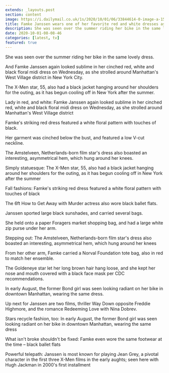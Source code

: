 ```yaml
---
extends: _layouts.post
section: content
image: https://i.dailymail.co.uk/1s/2020/10/01/06/33844614-0-image-a-153_1601531558063.jpg 
title: Famke Janssen wears one of her favorite red and white dresses as she strolls in West Village 
description: She was seen over the summer riding her bike in the same lovely dress. Famke Janssen again looked sublime in her cinched red, white and black floral midi dress on Wednesday in NYC. 
date: 2020-10-01-08-08-46 
categories: [latest, tv] 
featured: true 
--- 
```

She was seen over the summer riding her bike in the same lovely dress.

And Famke Janssen again looked sublime in her cinched red, white and black floral midi dress on Wednesday, as she strolled around Manhattan's West Village district in New York City.

The X-Men star, 55, also had a black jacket hanging around her shoulders for the outing, as it has begun cooling off in New York after the summer. 

Lady in red, and white: Famke Janssen again looked sublime in her cinched red, white and black floral midi dress on Wednesday, as she strolled around Manhattan's West Village district 

Famke's striking red dress featured a white floral pattern with touches of black.

Her garment was cinched below the bust, and featured a low V-cut neckline. 

The Amstelveen, Netherlands-born film star's dress also boasted an interesting, asymmetrical hem, which hung around her knees. 

Simply statuesque: The X-Men star, 55, also had a black jacket hanging around her shoulders for the outing, as it has begun cooling off in New York after the summer

Fall fashions: Famke's striking red dress featured a white floral pattern with touches of black

The 6ft How to Get Away with Murder actress also wore black ballet flats. 

Janssen sported large black sunshades, and carried several bags.

She held onto a paper Foragers market shopping bag, and had a large white zip purse under her arm. 

Stepping out: The Amstelveen, Netherlands-born film star's dress also boasted an interesting, asymmetrical hem, which hung around her knees

From her other arm, Famke carried a Norval Foundation tote bag, also in red to match her ensemble. 

The Goldeneye star let her long brown hair hang loose, and she kept her nose and mouth covered with a black face mask per CDC recommendations. 

In early August, the former Bond girl was seen looking radiant on her bike in downtown Manhattan, wearing the same dress. 

Up next for Janssen are two films, thriller Way Down opposite Freddie Highmore, and the romance Redeeming Love with Nina Dobrev. 

Stars recycle fashion, too: In early August, the former Bond girl was seen looking radiant on her bike in downtown Manhattan, wearing the same dress

What isn't broke shouldn't be fixed: Famke even wore the same footwear at the time – black ballet flats

Powerful telepath: Janssen is most known for playing Jean Grey, a pivotal character in the first three X-Men films in the early aughts; seen here with Hugh Jackman in 2000's first installment

